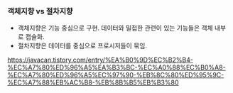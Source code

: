 ### 객체지향 vs 절차지향

- 객체지향은 기능 중심으로 구현. 데이터와 밀접한 관련이 있는 기능들은 객체 내부로 캡슐화.
- 절차지향은 데이터를 중심으로 프로시저들이 묶임.

https://javacan.tistory.com/entry/%EA%B0%9D%EC%B2%B4-%EC%A7%80%ED%96%A5%EA%B3%BC-%EC%A0%88%EC%B0%A8-%EC%A7%80%ED%96%A5%EC%97%90-%EB%8C%80%ED%95%9C-%EC%A7%88%EB%AC%B8-%EB%8B%B5%EB%B3%80

